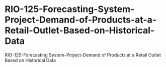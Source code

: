 # RIO-125-Forecasting-System-Project-Demand-of-Products-at-a-Retail-Outlet-Based-on-Historical-Data
RIO-125-Forecasting System-Project-Demand of Products at a Retail Outlet Based on Historical Data
